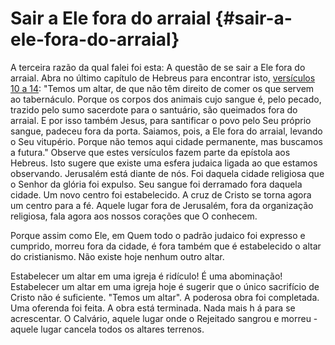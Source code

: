 # Sair a Ele fora do arraial {#sair-a-ele-fora-do-arraial}

A terceira razão da qual falei foi esta: A questão de se sair a Ele fora do arraial. Abra no último capítulo de Hebreus para encontrar isto, [versículos 10 a 14](http://bibliaonline.com.br/acf/hb/13/10-14): &quot;Temos um altar, de que não têm direito de comer os que servem ao tabernáculo. Porque os corpos dos animais cujo sangue é, pelo pecado, trazido pelo sumo sacerdote para o santuário, são queimados fora do arraial. E por isso também Jesus, para santificar o povo pelo Seu próprio sangue, padeceu fora da porta. Saiamos, pois, a Ele fora do arraial, levando o Seu vitupério. Porque não temos aqui cidade permanente, mas buscamos a futura.&quot; Observe que estes versículos fazem parte da epístola aos Hebreus. Isto sugere que existe uma esfera judaica ligada ao que estamos observando. Jerusalém está diante de nós. Foi daquela cidade religiosa que o Senhor da glória foi expulso. Seu sangue foi derramado fora daquela cidade. Um novo centro foi estabelecido. A cruz de Cristo se torna agora um centro para a fé. Aquele lugar fora de Jerusalém, fora da organização religiosa, fala agora aos nossos corações que O conhecem.

Porque assim como Ele, em Quem todo o padrão judaico foi expresso e cumprido, morreu fora da cidade, é fora também que é estabelecido o altar do cristianismo. Não existe hoje nenhum outro altar.

Estabelecer um altar em uma igreja é ridículo! É uma abominação! Estabelecer um altar em uma igreja hoje é sugerir que o único sacrifício de Cristo não é suficiente. &quot;Temos um altar&quot;. A poderosa obra foi completada. Uma oferenda foi feita. A obra está terminada. Nada mais h á para se acrescentar. O Calvário, aquele lugar onde o Rejeitado sangrou e morreu - aquele lugar cancela todos os altares terrenos.